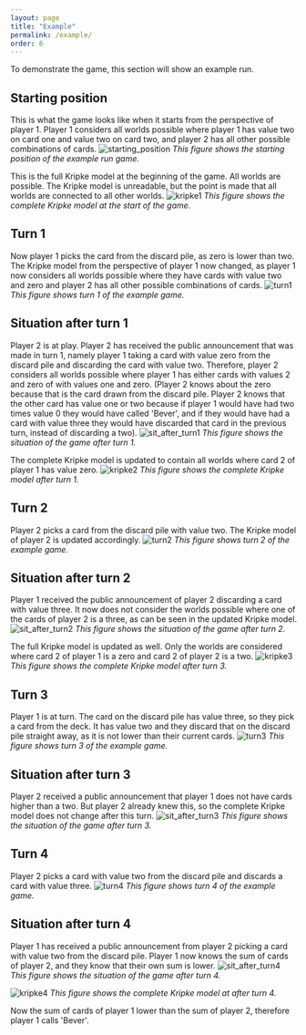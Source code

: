 ```yaml
---
layout: page
title: "Example"
permalink: /example/
order: 6
---
```

To demonstrate the game, this section will show an example run. 

## Starting position
This is what the game looks like when it starts from the perspective of player 1. Player 1 considers all worlds possible 
where player 1 has value two on card one and value two on card two, and player 2 has all other possible combinations of cards. 
![starting_position](/images/ex_start.png)
   *This figure shows the starting position of the example run game.*

This is the full Kripke model at the beginning of the game. All worlds are possible. The Kripke model is unreadable, but the point is made that all worlds are connected to all other worlds.
![kripke1](/images/ex_kripke1.png)
   *This figure shows the complete Kripke model at the start of the game.*

## Turn 1
Now player 1 picks the card from the discard pile, as zero is lower than two. The Kripke model from the perspective of player 1 now changed, as player 1 now considers all worlds possible where they have cards with value two and zero and player 2 has all other possible combinations of cards.
![turn1](/images/ex_turn1.png)
   *This figure shows turn 1 of the example game.*

## Situation after turn 1
Player 2 is at play. Player 2 has received the public announcement that was made in turn 1, namely player 1 taking a card with value zero from the discard pile and discarding the card with value two. Therefore, player 2 considers all worlds possible where player 1 has either cards with values 2 and zero of with values one and zero. (Player 2 knows about the zero because that is the card drawn from the discard pile. Player 2 knows that the other card has value one or two because if player 1 would have had two times value 0 they would have called 'Bever', and if they would have had a card with value three they would have discarded that card in the previous turn, instead of discarding a two).
![sit_after_turn1](/images/ex_after_turn1.png)
   *This figure shows the situation of the game after turn 1.*
 
The complete Kripke model is updated to contain all worlds where card 2 of player 1 has value zero.
![kripke2](/images/ex_kripke2.png)
   *This figure shows the complete Kripke model after turn 1.*

## Turn 2
Player 2 picks a card from the discard pile with value two. The Kripke model of player 2 is updated accordingly.
![turn2](/images/ex_turn2.png)
   *This figure shows turn 2 of the example game.*

## Situation after turn 2
Player 1 received the public announcement of player 2 discarding a card with value three. It now does not consider the worlds possible where one of the cards of player 2 is a three, as can be seen in the updated Kripke model.
![sit_after_turn2](/images/ex_after_turn2.png)
   *This figure shows the situation of the game after turn 2.*

The full Kripke model is updated as well. Only the worlds are considered where card 2 of player 1 is a zero and card 2 of player 2 is a two.
![kripke3](/images/ex_kripke3.png)
   *This figure shows the complete Kripke model after turn 3.*

## Turn 3
Player 1 is at turn. The card on the discard pile has value three, so they pick a card from the deck. It has value two and they discard that on the discard pile straight away, as it is not lower than their current cards.
![turn3](/images/ex_turn3.png)
   *This figure shows turn 3 of the example game.*

## Situation after turn 3
Player 2 received a public announcement that player 1 does not have cards higher than a two. But player 2 already knew this, so the complete Kripke model does not change after this turn.
![sit_after_turn3](/images/ex_after_turn3.png)
   *This figure shows the situation of the game after turn 3.*

## Turn 4
Player 2 picks a card with value two from the discard pile and discards a card with value three.
![turn4](/images/ex_turn4.png)
   *This figure shows turn 4 of the example game.*

## Situation after turn 4
Player 1 has received a public announcement from player 2 picking a card with value two from the discard pile. Player 1 now knows the sum of cards of player 2, and they know that their own sum is lower.
![sit_after_turn4](/images/ex_after_turn4.png)
   *This figure shows the situation of the game after turn 4.*

![kripke4](/images/ex_kripke4.png)
   *This figure shows the complete Kripke model at after turn 4.*

Now the sum of cards of player 1 lower than the sum of player 2, therefore player 1 calls 'Bever'.

